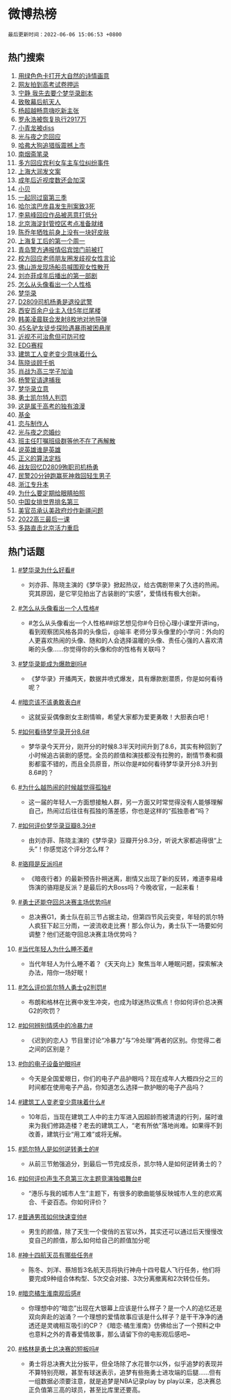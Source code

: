 # 微博热榜

`最后更新时间：2022-06-06 15:06:53 +0800`

## 热门搜索

1. [用绿色色卡打开大自然的诗情画意](https://m.weibo.cn/search?containerid=100103type%3D1%26t%3D10%26q%3D%23%E7%94%A8%E7%BB%BF%E8%89%B2%E8%89%B2%E5%8D%A1%E6%89%93%E5%BC%80%E5%A4%A7%E8%87%AA%E7%84%B6%E7%9A%84%E8%AF%97%E6%83%85%E7%94%BB%E6%84%8F%23&stream_entry_id=51&isnewpage=1&extparam=seat%3D1%26c_type%3D51%26cate%3D10103%26filter_type%3Drealtimehot%26dgr%3D0%26pos%3D0%26display_time%3D1654499212%26pre_seqid%3D1654499212492092585211&luicode=10000011&lfid=106003type%253D25%2526t%253D3%2526disable_hot%253D1%2526filter_type%253Drealtimehot)
1. [网友拍到高考试卷押运](https://m.weibo.cn/search?containerid=100103type%3D1%26t%3D10%26q%3D%23%E7%BD%91%E5%8F%8B%E6%8B%8D%E5%88%B0%E9%AB%98%E8%80%83%E8%AF%95%E5%8D%B7%E6%8A%BC%E8%BF%90%23&stream_entry_id=31&isnewpage=1&extparam=seat%3D1%26realpos%3D1%26flag%3D1%26filter_type%3Drealtimehot%26c_type%3D31%26pos%3D0%26dgr%3D0%26cate%3D0%26lcate%3D5001%26display_time%3D1654499212%26pre_seqid%3D1654499212492092585211&luicode=10000011&lfid=106003type%253D25%2526t%253D3%2526disable_hot%253D1%2526filter_type%253Drealtimehot)
1. [宁静 我先去要个梦华录剧本](https://m.weibo.cn/search?containerid=100103type%3D1%26t%3D10%26q%3D%E5%AE%81%E9%9D%99+%E6%88%91%E5%85%88%E5%8E%BB%E8%A6%81%E4%B8%AA%E6%A2%A6%E5%8D%8E%E5%BD%95%E5%89%A7%E6%9C%AC&stream_entry_id=31&isnewpage=1&extparam=seat%3D1%26realpos%3D2%26flag%3D0%26filter_type%3Drealtimehot%26c_type%3D31%26pos%3D1%26dgr%3D0%26cate%3D0%26lcate%3D5001%26display_time%3D1654499212%26pre_seqid%3D1654499212492092585211&luicode=10000011&lfid=106003type%253D25%2526t%253D3%2526disable_hot%253D1%2526filter_type%253Drealtimehot)
1. [致敬幕后航天人](https://m.weibo.cn/search?containerid=100103type%3D1%26t%3D10%26q%3D%23%E8%87%B4%E6%95%AC%E5%B9%95%E5%90%8E%E8%88%AA%E5%A4%A9%E4%BA%BA%23&stream_entry_id=31&isnewpage=1&extparam=seat%3D1%26realpos%3D3%26flag%3D0%26filter_type%3Drealtimehot%26c_type%3D31%26pos%3D2%26dgr%3D0%26cate%3D0%26lcate%3D5001%26display_time%3D1654499212%26pre_seqid%3D1654499212492092585211&luicode=10000011&lfid=106003type%253D25%2526t%253D3%2526disable_hot%253D1%2526filter_type%253Drealtimehot)
1. [杨超越畅意嗨吃新主张](https://m.weibo.cn/search?containerid=100103type%3D1%26t%3D10%26q%3D%23%E6%9D%A8%E8%B6%85%E8%B6%8A%E7%95%85%E6%84%8F%E5%97%A8%E5%90%83%E6%96%B0%E4%B8%BB%E5%BC%A0%23&stream_entry_id=31&isnewpage=1&extparam=seat%3D1%26topic_ad%3D1%26adid%3D156412%26c_type%3D31%26dgr%3D0%26pos%3D3%26filter_type%3Drealtimehot%26cate%3D0%26lcate%3D5001%26display_time%3D1654499212%26pre_seqid%3D1654499212492092585211&luicode=10000011&lfid=106003type%253D25%2526t%253D3%2526disable_hot%253D1%2526filter_type%253Drealtimehot)
1. [罗永浩被恢复执行2917万](https://m.weibo.cn/search?containerid=100103type%3D1%26t%3D10%26q%3D%23%E7%BD%97%E6%B0%B8%E6%B5%A9%E8%A2%AB%E6%81%A2%E5%A4%8D%E6%89%A7%E8%A1%8C2917%E4%B8%87%23&stream_entry_id=31&isnewpage=1&extparam=seat%3D1%26realpos%3D4%26flag%3D1%26filter_type%3Drealtimehot%26c_type%3D31%26pos%3D4%26dgr%3D0%26cate%3D0%26lcate%3D5001%26display_time%3D1654499212%26pre_seqid%3D1654499212492092585211&luicode=10000011&lfid=106003type%253D25%2526t%253D3%2526disable_hot%253D1%2526filter_type%253Drealtimehot)
1. [小青龙被diss](https://m.weibo.cn/search?containerid=100103type%3D1%26t%3D10%26q%3D%23%E5%B0%8F%E9%9D%92%E9%BE%99%E8%A2%ABdiss%23&stream_entry_id=31&isnewpage=1&extparam=seat%3D1%26realpos%3D5%26flag%3D1%26filter_type%3Drealtimehot%26c_type%3D31%26pos%3D5%26dgr%3D0%26cate%3D0%26lcate%3D5001%26display_time%3D1654499212%26pre_seqid%3D1654499212492092585211&luicode=10000011&lfid=106003type%253D25%2526t%253D3%2526disable_hot%253D1%2526filter_type%253Drealtimehot)
1. [光与夜之恋回应](https://m.weibo.cn/search?containerid=100103type%3D1%26t%3D10%26q%3D%23%E5%85%89%E4%B8%8E%E5%A4%9C%E4%B9%8B%E6%81%8B%E5%9B%9E%E5%BA%94%23&stream_entry_id=31&isnewpage=1&extparam=seat%3D1%26realpos%3D6%26flag%3D16%26filter_type%3Drealtimehot%26c_type%3D31%26pos%3D6%26dgr%3D0%26cate%3D0%26lcate%3D5001%26display_time%3D1654499212%26pre_seqid%3D1654499212492092585211&luicode=10000011&lfid=106003type%253D25%2526t%253D3%2526disable_hot%253D1%2526filter_type%253Drealtimehot)
1. [哈弗大狗追猎版震撼上市](https://m.weibo.cn/search?containerid=100103type%3D1%26t%3D10%26q%3D%23%E5%93%88%E5%BC%97%E5%A4%A7%E7%8B%97%E8%BF%BD%E7%8C%8E%E7%89%88%E9%9C%87%E6%92%BC%E4%B8%8A%E5%B8%82%23&stream_entry_id=31&isnewpage=1&extparam=seat%3D1%26topic_ad%3D1%26adid%3D156623%26c_type%3D31%26dgr%3D0%26pos%3D7%26filter_type%3Drealtimehot%26cate%3D0%26lcate%3D5001%26display_time%3D1654499212%26pre_seqid%3D1654499212492092585211&luicode=10000011&lfid=106003type%253D25%2526t%253D3%2526disable_hot%253D1%2526filter_type%253Drealtimehot)
1. [南烟斋笔录](https://m.weibo.cn/search?containerid=100103type%3D1%26t%3D10%26q%3D%E5%8D%97%E7%83%9F%E6%96%8B%E7%AC%94%E5%BD%95&stream_entry_id=31&isnewpage=1&extparam=seat%3D1%26realpos%3D7%26flag%3D0%26filter_type%3Drealtimehot%26c_type%3D31%26pos%3D8%26dgr%3D0%26cate%3D0%26lcate%3D5001%26display_time%3D1654499212%26pre_seqid%3D1654499212492092585211&luicode=10000011&lfid=106003type%253D25%2526t%253D3%2526disable_hot%253D1%2526filter_type%253Drealtimehot)
1. [多方回应宾利女车主车位纠纷事件](https://m.weibo.cn/search?containerid=100103type%3D1%26t%3D10%26q%3D%23%E5%A4%9A%E6%96%B9%E5%9B%9E%E5%BA%94%E5%AE%BE%E5%88%A9%E5%A5%B3%E8%BD%A6%E4%B8%BB%E8%BD%A6%E4%BD%8D%E7%BA%A0%E7%BA%B7%E4%BA%8B%E4%BB%B6%23&stream_entry_id=31&isnewpage=1&extparam=seat%3D1%26realpos%3D8%26flag%3D0%26filter_type%3Drealtimehot%26c_type%3D31%26pos%3D9%26dgr%3D0%26cate%3D0%26lcate%3D5001%26display_time%3D1654499212%26pre_seqid%3D1654499212492092585211&luicode=10000011&lfid=106003type%253D25%2526t%253D3%2526disable_hot%253D1%2526filter_type%253Drealtimehot)
1. [上海大润发文案](https://m.weibo.cn/search?containerid=100103type%3D1%26t%3D10%26q%3D%23%E4%B8%8A%E6%B5%B7%E5%A4%A7%E6%B6%A6%E5%8F%91%E6%96%87%E6%A1%88%23&stream_entry_id=31&isnewpage=1&extparam=seat%3D1%26realpos%3D9%26flag%3D0%26filter_type%3Drealtimehot%26c_type%3D31%26pos%3D10%26dgr%3D0%26cate%3D0%26lcate%3D5001%26display_time%3D1654499212%26pre_seqid%3D1654499212492092585211&luicode=10000011&lfid=106003type%253D25%2526t%253D3%2526disable_hot%253D1%2526filter_type%253Drealtimehot)
1. [成年后近视度数还会加深](https://m.weibo.cn/search?containerid=100103type%3D1%26t%3D10%26q%3D%23%E6%88%90%E5%B9%B4%E5%90%8E%E8%BF%91%E8%A7%86%E5%BA%A6%E6%95%B0%E8%BF%98%E4%BC%9A%E5%8A%A0%E6%B7%B1%23&stream_entry_id=31&isnewpage=1&extparam=seat%3D1%26realpos%3D10%26flag%3D0%26filter_type%3Drealtimehot%26c_type%3D31%26pos%3D11%26dgr%3D0%26cate%3D0%26lcate%3D5001%26display_time%3D1654499212%26pre_seqid%3D1654499212492092585211&luicode=10000011&lfid=106003type%253D25%2526t%253D3%2526disable_hot%253D1%2526filter_type%253Drealtimehot)
1. [小贝](https://m.weibo.cn/search?containerid=100103type%3D1%26t%3D10%26q%3D%E5%B0%8F%E8%B4%9D&stream_entry_id=31&isnewpage=1&extparam=seat%3D1%26realpos%3D11%26flag%3D0%26filter_type%3Drealtimehot%26c_type%3D31%26pos%3D12%26dgr%3D0%26cate%3D0%26lcate%3D5001%26display_time%3D1654499212%26pre_seqid%3D1654499212492092585211&luicode=10000011&lfid=106003type%253D25%2526t%253D3%2526disable_hot%253D1%2526filter_type%253Drealtimehot)
1. [一起同过窗第三季](https://m.weibo.cn/search?containerid=100103type%3D1%26t%3D10%26q%3D%E4%B8%80%E8%B5%B7%E5%90%8C%E8%BF%87%E7%AA%97%E7%AC%AC%E4%B8%89%E5%AD%A3&stream_entry_id=31&isnewpage=1&extparam=seat%3D1%26realpos%3D12%26flag%3D1%26filter_type%3Drealtimehot%26c_type%3D31%26pos%3D13%26dgr%3D0%26cate%3D0%26lcate%3D5001%26display_time%3D1654499212%26pre_seqid%3D1654499212492092585211&luicode=10000011&lfid=106003type%253D25%2526t%253D3%2526disable_hot%253D1%2526filter_type%253Drealtimehot)
1. [哈尔滨巴彦县发生刑案致3死](https://m.weibo.cn/search?containerid=100103type%3D1%26t%3D10%26q%3D%23%E5%93%88%E5%B0%94%E6%BB%A8%E5%B7%B4%E5%BD%A6%E5%8E%BF%E5%8F%91%E7%94%9F%E5%88%91%E6%A1%88%E8%87%B43%E6%AD%BB%23&stream_entry_id=31&isnewpage=1&extparam=seat%3D1%26realpos%3D13%26flag%3D1%26filter_type%3Drealtimehot%26c_type%3D31%26pos%3D14%26dgr%3D0%26cate%3D0%26lcate%3D5001%26display_time%3D1654499212%26pre_seqid%3D1654499212492092585211&luicode=10000011&lfid=106003type%253D25%2526t%253D3%2526disable_hot%253D1%2526filter_type%253Drealtimehot)
1. [李易峰回应作品被恶意打低分](https://m.weibo.cn/search?containerid=100103type%3D1%26t%3D10%26q%3D%23%E6%9D%8E%E6%98%93%E5%B3%B0%E5%9B%9E%E5%BA%94%E4%BD%9C%E5%93%81%E8%A2%AB%E6%81%B6%E6%84%8F%E6%89%93%E4%BD%8E%E5%88%86%23&stream_entry_id=31&isnewpage=1&extparam=seat%3D1%26realpos%3D14%26flag%3D0%26filter_type%3Drealtimehot%26c_type%3D31%26pos%3D15%26dgr%3D0%26cate%3D0%26lcate%3D5001%26display_time%3D1654499212%26pre_seqid%3D1654499212492092585211&luicode=10000011&lfid=106003type%253D25%2526t%253D3%2526disable_hot%253D1%2526filter_type%253Drealtimehot)
1. [北京海淀封管控区考点准备就绪](https://m.weibo.cn/search?containerid=100103type%3D1%26t%3D10%26q%3D%23%E5%8C%97%E4%BA%AC%E6%B5%B7%E6%B7%80%E5%B0%81%E7%AE%A1%E6%8E%A7%E5%8C%BA%E8%80%83%E7%82%B9%E5%87%86%E5%A4%87%E5%B0%B1%E7%BB%AA%23&stream_entry_id=31&isnewpage=1&extparam=seat%3D1%26realpos%3D15%26flag%3D0%26filter_type%3Drealtimehot%26adid%3D156730%26c_type%3D31%26pos%3D16%26dgr%3D0%26cate%3D0%26lcate%3D5001%26display_time%3D1654499212%26pre_seqid%3D1654499212492092585211&luicode=10000011&lfid=106003type%253D25%2526t%253D3%2526disable_hot%253D1%2526filter_type%253Drealtimehot)
1. [陈乔年牺牲前身上没有一块好皮肤](https://m.weibo.cn/search?containerid=100103type%3D1%26t%3D10%26q%3D%23%E9%99%88%E4%B9%94%E5%B9%B4%E7%89%BA%E7%89%B2%E5%89%8D%E8%BA%AB%E4%B8%8A%E6%B2%A1%E6%9C%89%E4%B8%80%E5%9D%97%E5%A5%BD%E7%9A%AE%E8%82%A4%23&stream_entry_id=31&isnewpage=1&extparam=seat%3D1%26realpos%3D16%26flag%3D0%26filter_type%3Drealtimehot%26c_type%3D31%26pos%3D17%26dgr%3D0%26cate%3D0%26lcate%3D5001%26display_time%3D1654499212%26pre_seqid%3D1654499212492092585211&luicode=10000011&lfid=106003type%253D25%2526t%253D3%2526disable_hot%253D1%2526filter_type%253Drealtimehot)
1. [上海复工后的第一个周一](https://m.weibo.cn/search?containerid=100103type%3D1%26t%3D10%26q%3D%23%E4%B8%8A%E6%B5%B7%E5%A4%8D%E5%B7%A5%E5%90%8E%E7%9A%84%E7%AC%AC%E4%B8%80%E4%B8%AA%E5%91%A8%E4%B8%80%23&stream_entry_id=31&isnewpage=1&extparam=seat%3D1%26realpos%3D17%26flag%3D1%26filter_type%3Drealtimehot%26c_type%3D31%26pos%3D18%26dgr%3D0%26cate%3D0%26lcate%3D5001%26display_time%3D1654499212%26pre_seqid%3D1654499212492092585211&luicode=10000011&lfid=106003type%253D25%2526t%253D3%2526disable_hot%253D1%2526filter_type%253Drealtimehot)
1. [青岛警方通报情侣宾馆门前被打](https://m.weibo.cn/search?containerid=100103type%3D1%26t%3D10%26q%3D%23%E9%9D%92%E5%B2%9B%E8%AD%A6%E6%96%B9%E9%80%9A%E6%8A%A5%E6%83%85%E4%BE%A3%E5%AE%BE%E9%A6%86%E9%97%A8%E5%89%8D%E8%A2%AB%E6%89%93%23&stream_entry_id=31&isnewpage=1&extparam=seat%3D1%26realpos%3D18%26flag%3D0%26filter_type%3Drealtimehot%26c_type%3D31%26pos%3D19%26dgr%3D0%26cate%3D0%26lcate%3D5001%26display_time%3D1654499212%26pre_seqid%3D1654499212492092585211&luicode=10000011&lfid=106003type%253D25%2526t%253D3%2526disable_hot%253D1%2526filter_type%253Drealtimehot)
1. [校方回应老师朋友圈发歧视女性言论](https://m.weibo.cn/search?containerid=100103type%3D1%26t%3D10%26q%3D%23%E6%A0%A1%E6%96%B9%E5%9B%9E%E5%BA%94%E8%80%81%E5%B8%88%E6%9C%8B%E5%8F%8B%E5%9C%88%E5%8F%91%E6%AD%A7%E8%A7%86%E5%A5%B3%E6%80%A7%E8%A8%80%E8%AE%BA%23&stream_entry_id=31&isnewpage=1&extparam=seat%3D1%26realpos%3D19%26flag%3D0%26filter_type%3Drealtimehot%26c_type%3D31%26pos%3D20%26dgr%3D0%26cate%3D0%26lcate%3D5001%26display_time%3D1654499212%26pre_seqid%3D1654499212492092585211&luicode=10000011&lfid=106003type%253D25%2526t%253D3%2526disable_hot%253D1%2526filter_type%253Drealtimehot)
1. [佛山游龙现场船员喊围观女性散开](https://m.weibo.cn/search?containerid=100103type%3D1%26t%3D10%26q%3D%23%E4%BD%9B%E5%B1%B1%E6%B8%B8%E9%BE%99%E7%8E%B0%E5%9C%BA%E8%88%B9%E5%91%98%E5%96%8A%E5%9B%B4%E8%A7%82%E5%A5%B3%E6%80%A7%E6%95%A3%E5%BC%80%23&stream_entry_id=31&isnewpage=1&extparam=seat%3D1%26realpos%3D20%26flag%3D1%26filter_type%3Drealtimehot%26c_type%3D31%26pos%3D21%26dgr%3D0%26cate%3D0%26lcate%3D5001%26display_time%3D1654499212%26pre_seqid%3D1654499212492092585211&luicode=10000011&lfid=106003type%253D25%2526t%253D3%2526disable_hot%253D1%2526filter_type%253Drealtimehot)
1. [刘亦菲成年后播出的第一部剧](https://m.weibo.cn/search?containerid=100103type%3D1%26t%3D10%26q%3D%23%E5%88%98%E4%BA%A6%E8%8F%B2%E6%88%90%E5%B9%B4%E5%90%8E%E6%92%AD%E5%87%BA%E7%9A%84%E7%AC%AC%E4%B8%80%E9%83%A8%E5%89%A7%23&stream_entry_id=31&isnewpage=1&extparam=seat%3D1%26realpos%3D21%26flag%3D0%26filter_type%3Drealtimehot%26c_type%3D31%26pos%3D22%26dgr%3D0%26cate%3D0%26lcate%3D5001%26display_time%3D1654499212%26pre_seqid%3D1654499212492092585211&luicode=10000011&lfid=106003type%253D25%2526t%253D3%2526disable_hot%253D1%2526filter_type%253Drealtimehot)
1. [怎么从头像看出一个人性格](https://m.weibo.cn/search?containerid=100103type%3D1%26t%3D10%26q%3D%23%E6%80%8E%E4%B9%88%E4%BB%8E%E5%A4%B4%E5%83%8F%E7%9C%8B%E5%87%BA%E4%B8%80%E4%B8%AA%E4%BA%BA%E6%80%A7%E6%A0%BC%23&stream_entry_id=31&isnewpage=1&extparam=seat%3D1%26realpos%3D22%26flag%3D1%26filter_type%3Drealtimehot%26c_type%3D31%26pos%3D23%26dgr%3D0%26cate%3D0%26lcate%3D5001%26display_time%3D1654499212%26pre_seqid%3D1654499212492092585211&luicode=10000011&lfid=106003type%253D25%2526t%253D3%2526disable_hot%253D1%2526filter_type%253Drealtimehot)
1. [梦华录](http://m.weibo.cn/c/wbox?&id=j84w2uenjc&roomid=8149&q=%23%E6%A2%A6%E5%8D%8E%E5%BD%95%23&extparam=seat%3D1%26realpos%3D23%26flag%3D0%26filter_type%3Drealtimehot%26c_type%3D31%26pos%3D24%26dgr%3D0%26cate%3D0%26lcate%3D5001%26display_time%3D1654499212%26pre_seqid%3D1654499212492092585211&luicode=10000011&lfid=106003type%253D25%2526t%253D3%2526disable_hot%253D1%2526filter_type%253Drealtimehot)
1. [D2809司机杨勇是退役武警](https://m.weibo.cn/search?containerid=100103type%3D1%26t%3D10%26q%3D%23D2809%E5%8F%B8%E6%9C%BA%E6%9D%A8%E5%8B%87%E6%98%AF%E9%80%80%E5%BD%B9%E6%AD%A6%E8%AD%A6%23&stream_entry_id=31&isnewpage=1&extparam=seat%3D1%26realpos%3D24%26flag%3D0%26filter_type%3Drealtimehot%26c_type%3D31%26pos%3D25%26dgr%3D0%26cate%3D0%26lcate%3D5001%26display_time%3D1654499212%26pre_seqid%3D1654499212492092585211&luicode=10000011&lfid=106003type%253D25%2526t%253D3%2526disable_hot%253D1%2526filter_type%253Drealtimehot)
1. [西安百余户业主入住5年烂尾楼](https://m.weibo.cn/search?containerid=100103type%3D1%26t%3D10%26q%3D%23%E8%A5%BF%E5%AE%89%E7%99%BE%E4%BD%99%E6%88%B7%E4%B8%9A%E4%B8%BB%E5%85%A5%E4%BD%8F5%E5%B9%B4%E7%83%82%E5%B0%BE%E6%A5%BC%23&stream_entry_id=31&isnewpage=1&extparam=seat%3D1%26realpos%3D25%26flag%3D0%26filter_type%3Drealtimehot%26c_type%3D31%26pos%3D26%26dgr%3D0%26cate%3D0%26lcate%3D5001%26display_time%3D1654499212%26pre_seqid%3D1654499212492092585211&luicode=10000011&lfid=106003type%253D25%2526t%253D3%2526disable_hot%253D1%2526filter_type%253Drealtimehot)
1. [韩美凌晨联合发射8枚地对地导弹](https://m.weibo.cn/search?containerid=100103type%3D1%26t%3D10%26q%3D%23%E9%9F%A9%E7%BE%8E%E5%87%8C%E6%99%A8%E8%81%94%E5%90%88%E5%8F%91%E5%B0%848%E6%9E%9A%E5%9C%B0%E5%AF%B9%E5%9C%B0%E5%AF%BC%E5%BC%B9%23&stream_entry_id=31&isnewpage=1&extparam=seat%3D1%26realpos%3D26%26flag%3D1%26filter_type%3Drealtimehot%26c_type%3D31%26pos%3D27%26dgr%3D0%26cate%3D0%26lcate%3D5001%26display_time%3D1654499212%26pre_seqid%3D1654499212492092585211&luicode=10000011&lfid=106003type%253D25%2526t%253D3%2526disable_hot%253D1%2526filter_type%253Drealtimehot)
1. [45名驴友徒步探险遇暴雨被困悬崖](https://m.weibo.cn/search?containerid=100103type%3D1%26t%3D10%26q%3D%2345%E5%90%8D%E9%A9%B4%E5%8F%8B%E5%BE%92%E6%AD%A5%E6%8E%A2%E9%99%A9%E9%81%87%E6%9A%B4%E9%9B%A8%E8%A2%AB%E5%9B%B0%E6%82%AC%E5%B4%96%23&stream_entry_id=31&isnewpage=1&extparam=seat%3D1%26realpos%3D27%26flag%3D1%26filter_type%3Drealtimehot%26c_type%3D31%26pos%3D28%26dgr%3D0%26cate%3D0%26lcate%3D5001%26display_time%3D1654499212%26pre_seqid%3D1654499212492092585211&luicode=10000011&lfid=106003type%253D25%2526t%253D3%2526disable_hot%253D1%2526filter_type%253Drealtimehot)
1. [近视不可治愈但可防可控](https://m.weibo.cn/search?containerid=100103type%3D1%26t%3D10%26q%3D%23%E8%BF%91%E8%A7%86%E4%B8%8D%E5%8F%AF%E6%B2%BB%E6%84%88%E4%BD%86%E5%8F%AF%E9%98%B2%E5%8F%AF%E6%8E%A7%23&stream_entry_id=31&isnewpage=1&extparam=seat%3D1%26realpos%3D28%26flag%3D1%26filter_type%3Drealtimehot%26c_type%3D31%26pos%3D29%26dgr%3D0%26cate%3D0%26lcate%3D5001%26display_time%3D1654499212%26pre_seqid%3D1654499212492092585211&luicode=10000011&lfid=106003type%253D25%2526t%253D3%2526disable_hot%253D1%2526filter_type%253Drealtimehot)
1. [EDG赛程](https://m.weibo.cn/search?containerid=100103type%3D1%26t%3D10%26q%3D%23EDG%E8%B5%9B%E7%A8%8B%23&stream_entry_id=31&isnewpage=1&extparam=seat%3D1%26realpos%3D29%26flag%3D0%26filter_type%3Drealtimehot%26c_type%3D31%26pos%3D30%26dgr%3D0%26cate%3D0%26lcate%3D5001%26display_time%3D1654499212%26pre_seqid%3D1654499212492092585211&luicode=10000011&lfid=106003type%253D25%2526t%253D3%2526disable_hot%253D1%2526filter_type%253Drealtimehot)
1. [建筑工人变老变少意味着什么](https://m.weibo.cn/search?containerid=100103type%3D1%26t%3D10%26q%3D%23%E5%BB%BA%E7%AD%91%E5%B7%A5%E4%BA%BA%E5%8F%98%E8%80%81%E5%8F%98%E5%B0%91%E6%84%8F%E5%91%B3%E7%9D%80%E4%BB%80%E4%B9%88%23&stream_entry_id=31&isnewpage=1&extparam=seat%3D1%26realpos%3D30%26flag%3D1%26filter_type%3Drealtimehot%26c_type%3D31%26pos%3D31%26dgr%3D0%26cate%3D0%26lcate%3D5001%26display_time%3D1654499212%26pre_seqid%3D1654499212492092585211&luicode=10000011&lfid=106003type%253D25%2526t%253D3%2526disable_hot%253D1%2526filter_type%253Drealtimehot)
1. [陈晓谈顾千帆](https://m.weibo.cn/search?containerid=100103type%3D1%26t%3D10%26q%3D%23%E9%99%88%E6%99%93%E8%B0%88%E9%A1%BE%E5%8D%83%E5%B8%86%23&stream_entry_id=31&isnewpage=1&extparam=seat%3D1%26realpos%3D31%26flag%3D1%26filter_type%3Drealtimehot%26c_type%3D31%26pos%3D32%26dgr%3D0%26cate%3D0%26lcate%3D5001%26display_time%3D1654499212%26pre_seqid%3D1654499212492092585211&luicode=10000011&lfid=106003type%253D25%2526t%253D3%2526disable_hot%253D1%2526filter_type%253Drealtimehot)
1. [肖战为高三学子加油](https://m.weibo.cn/search?containerid=100103type%3D1%26t%3D10%26q%3D%23%E8%82%96%E6%88%98%E4%B8%BA%E9%AB%98%E4%B8%89%E5%AD%A6%E5%AD%90%E5%8A%A0%E6%B2%B9%23&stream_entry_id=31&isnewpage=1&extparam=seat%3D1%26realpos%3D32%26flag%3D0%26filter_type%3Drealtimehot%26c_type%3D31%26pos%3D33%26dgr%3D0%26cate%3D0%26lcate%3D5001%26display_time%3D1654499212%26pre_seqid%3D1654499212492092585211&luicode=10000011&lfid=106003type%253D25%2526t%253D3%2526disable_hot%253D1%2526filter_type%253Drealtimehot)
1. [杨警官请逮捕我](https://m.weibo.cn/search?containerid=100103type%3D1%26t%3D10%26q%3D%23%E6%9D%A8%E8%AD%A6%E5%AE%98%E8%AF%B7%E9%80%AE%E6%8D%95%E6%88%91%23&stream_entry_id=31&isnewpage=1&extparam=seat%3D1%26realpos%3D33%26flag%3D1%26filter_type%3Drealtimehot%26c_type%3D31%26pos%3D34%26dgr%3D0%26cate%3D0%26lcate%3D5001%26display_time%3D1654499212%26pre_seqid%3D1654499212492092585211&luicode=10000011&lfid=106003type%253D25%2526t%253D3%2526disable_hot%253D1%2526filter_type%253Drealtimehot)
1. [梦华录立意](https://m.weibo.cn/search?containerid=100103type%3D1%26t%3D10%26q%3D%E6%A2%A6%E5%8D%8E%E5%BD%95%E7%AB%8B%E6%84%8F&stream_entry_id=31&isnewpage=1&extparam=seat%3D1%26realpos%3D34%26flag%3D0%26filter_type%3Drealtimehot%26c_type%3D31%26pos%3D35%26dgr%3D0%26cate%3D0%26lcate%3D5001%26display_time%3D1654499212%26pre_seqid%3D1654499212492092585211&luicode=10000011&lfid=106003type%253D25%2526t%253D3%2526disable_hot%253D1%2526filter_type%253Drealtimehot)
1. [勇士凯尔特人判罚](https://m.weibo.cn/search?containerid=100103type%3D1%26t%3D10%26q%3D%23%E5%8B%87%E5%A3%AB%E5%87%AF%E5%B0%94%E7%89%B9%E4%BA%BA%E5%88%A4%E7%BD%9A%23&stream_entry_id=31&isnewpage=1&extparam=seat%3D1%26realpos%3D35%26flag%3D1%26filter_type%3Drealtimehot%26c_type%3D31%26pos%3D36%26dgr%3D0%26cate%3D0%26lcate%3D5001%26display_time%3D1654499212%26pre_seqid%3D1654499212492092585211&luicode=10000011&lfid=106003type%253D25%2526t%253D3%2526disable_hot%253D1%2526filter_type%253Drealtimehot)
1. [这是属于高考的独有浪漫](https://m.weibo.cn/search?containerid=100103type%3D1%26t%3D10%26q%3D%23%E8%BF%99%E6%98%AF%E5%B1%9E%E4%BA%8E%E9%AB%98%E8%80%83%E7%9A%84%E7%8B%AC%E6%9C%89%E6%B5%AA%E6%BC%AB%23&stream_entry_id=31&isnewpage=1&extparam=seat%3D1%26realpos%3D36%26flag%3D1%26filter_type%3Drealtimehot%26c_type%3D31%26pos%3D37%26dgr%3D0%26cate%3D0%26lcate%3D5001%26display_time%3D1654499212%26pre_seqid%3D1654499212492092585211&luicode=10000011&lfid=106003type%253D25%2526t%253D3%2526disable_hot%253D1%2526filter_type%253Drealtimehot)
1. [基金](https://m.weibo.cn/search?containerid=100103type%3D1%26t%3D10%26q%3D%E5%9F%BA%E9%87%91&stream_entry_id=31&isnewpage=1&extparam=seat%3D1%26realpos%3D37%26flag%3D0%26filter_type%3Drealtimehot%26c_type%3D31%26pos%3D38%26dgr%3D0%26cate%3D0%26lcate%3D5001%26display_time%3D1654499212%26pre_seqid%3D1654499212492092585211&luicode=10000011&lfid=106003type%253D25%2526t%253D3%2526disable_hot%253D1%2526filter_type%253Drealtimehot)
1. [恋与制作人](https://m.weibo.cn/search?containerid=100103type%3D1%26t%3D10%26q%3D%E6%81%8B%E4%B8%8E%E5%88%B6%E4%BD%9C%E4%BA%BA&stream_entry_id=31&isnewpage=1&extparam=seat%3D1%26realpos%3D38%26flag%3D0%26filter_type%3Drealtimehot%26c_type%3D31%26pos%3D39%26dgr%3D0%26cate%3D0%26lcate%3D5001%26display_time%3D1654499212%26pre_seqid%3D1654499212492092585211&luicode=10000011&lfid=106003type%253D25%2526t%253D3%2526disable_hot%253D1%2526filter_type%253Drealtimehot)
1. [光与夜之恋婚纱](https://m.weibo.cn/search?containerid=100103type%3D1%26t%3D10%26q%3D%23%E5%85%89%E4%B8%8E%E5%A4%9C%E4%B9%8B%E6%81%8B%E5%A9%9A%E7%BA%B1%23&stream_entry_id=31&isnewpage=1&extparam=seat%3D1%26realpos%3D39%26flag%3D0%26filter_type%3Drealtimehot%26c_type%3D31%26pos%3D40%26dgr%3D0%26cate%3D0%26lcate%3D5001%26display_time%3D1654499212%26pre_seqid%3D1654499212492092585211&luicode=10000011&lfid=106003type%253D25%2526t%253D3%2526disable_hot%253D1%2526filter_type%253Drealtimehot)
1. [班主任叮嘱班级群等他不在了再解散](https://m.weibo.cn/search?containerid=100103type%3D1%26t%3D10%26q%3D%23%E7%8F%AD%E4%B8%BB%E4%BB%BB%E5%8F%AE%E5%98%B1%E7%8F%AD%E7%BA%A7%E7%BE%A4%E7%AD%89%E4%BB%96%E4%B8%8D%E5%9C%A8%E4%BA%86%E5%86%8D%E8%A7%A3%E6%95%A3%23&stream_entry_id=31&isnewpage=1&extparam=seat%3D1%26realpos%3D40%26flag%3D0%26filter_type%3Drealtimehot%26c_type%3D31%26pos%3D41%26dgr%3D0%26cate%3D0%26lcate%3D5001%26display_time%3D1654499212%26pre_seqid%3D1654499212492092585211&luicode=10000011&lfid=106003type%253D25%2526t%253D3%2526disable_hot%253D1%2526filter_type%253Drealtimehot)
1. [说英雄谁是英雄](http://m.weibo.cn/c/wbox?&id=j84w2uenjc&roomid=8311&q=%23%E8%AF%B4%E8%8B%B1%E9%9B%84%E8%B0%81%E6%98%AF%E8%8B%B1%E9%9B%84%23&extparam=seat%3D1%26realpos%3D41%26flag%3D1%26filter_type%3Drealtimehot%26c_type%3D31%26pos%3D42%26dgr%3D0%26cate%3D0%26lcate%3D5001%26display_time%3D1654499212%26pre_seqid%3D1654499212492092585211&luicode=10000011&lfid=106003type%253D25%2526t%253D3%2526disable_hot%253D1%2526filter_type%253Drealtimehot)
1. [正义的算法定档](https://m.weibo.cn/search?containerid=100103type%3D1%26t%3D10%26q%3D%23%E6%AD%A3%E4%B9%89%E7%9A%84%E7%AE%97%E6%B3%95%E5%AE%9A%E6%A1%A3%23&stream_entry_id=31&isnewpage=1&extparam=seat%3D1%26realpos%3D42%26flag%3D1%26filter_type%3Drealtimehot%26c_type%3D31%26pos%3D43%26dgr%3D0%26cate%3D0%26lcate%3D5001%26display_time%3D1654499212%26pre_seqid%3D1654499212492092585211&luicode=10000011&lfid=106003type%253D25%2526t%253D3%2526disable_hot%253D1%2526filter_type%253Drealtimehot)
1. [战友回忆D2809殉职司机杨勇](https://m.weibo.cn/search?containerid=100103type%3D1%26t%3D10%26q%3D%E6%88%98%E5%8F%8B%E5%9B%9E%E5%BF%86D2809%E6%AE%89%E8%81%8C%E5%8F%B8%E6%9C%BA%E6%9D%A8%E5%8B%87&stream_entry_id=31&isnewpage=1&extparam=seat%3D1%26realpos%3D43%26flag%3D1%26filter_type%3Drealtimehot%26c_type%3D31%26pos%3D44%26dgr%3D0%26cate%3D0%26lcate%3D5001%26display_time%3D1654499212%26pre_seqid%3D1654499212492092585211&luicode=10000011&lfid=106003type%253D25%2526t%253D3%2526disable_hot%253D1%2526filter_type%253Drealtimehot)
1. [民警20分钟跑赢死神救回轻生男子](https://m.weibo.cn/search?containerid=100103type%3D1%26t%3D10%26q%3D%23%E6%B0%91%E8%AD%A620%E5%88%86%E9%92%9F%E8%B7%91%E8%B5%A2%E6%AD%BB%E7%A5%9E%E6%95%91%E5%9B%9E%E8%BD%BB%E7%94%9F%E7%94%B7%E5%AD%90%23&stream_entry_id=31&isnewpage=1&extparam=seat%3D1%26realpos%3D44%26flag%3D0%26filter_type%3Drealtimehot%26c_type%3D31%26pos%3D45%26dgr%3D0%26cate%3D0%26lcate%3D5001%26display_time%3D1654499212%26pre_seqid%3D1654499212492092585211&luicode=10000011&lfid=106003type%253D25%2526t%253D3%2526disable_hot%253D1%2526filter_type%253Drealtimehot)
1. [浙江专升本](https://m.weibo.cn/search?containerid=100103type%3D1%26t%3D10%26q%3D%23%E6%B5%99%E6%B1%9F%E4%B8%93%E5%8D%87%E6%9C%AC%23&stream_entry_id=31&isnewpage=1&extparam=seat%3D1%26realpos%3D45%26flag%3D0%26filter_type%3Drealtimehot%26c_type%3D31%26pos%3D46%26dgr%3D0%26cate%3D0%26lcate%3D5001%26display_time%3D1654499212%26pre_seqid%3D1654499212492092585211&luicode=10000011&lfid=106003type%253D25%2526t%253D3%2526disable_hot%253D1%2526filter_type%253Drealtimehot)
1. [为什么要定期给眼睛拍照](https://m.weibo.cn/search?containerid=100103type%3D1%26t%3D10%26q%3D%23%E4%B8%BA%E4%BB%80%E4%B9%88%E8%A6%81%E5%AE%9A%E6%9C%9F%E7%BB%99%E7%9C%BC%E7%9D%9B%E6%8B%8D%E7%85%A7%23&stream_entry_id=31&isnewpage=1&extparam=seat%3D1%26realpos%3D46%26flag%3D0%26filter_type%3Drealtimehot%26c_type%3D31%26pos%3D47%26dgr%3D0%26cate%3D0%26lcate%3D5001%26display_time%3D1654499212%26pre_seqid%3D1654499212492092585211&luicode=10000011&lfid=106003type%253D25%2526t%253D3%2526disable_hot%253D1%2526filter_type%253Drealtimehot)
1. [中国女排世界排名第三](https://m.weibo.cn/search?containerid=100103type%3D1%26t%3D10%26q%3D%23%E4%B8%AD%E5%9B%BD%E5%A5%B3%E6%8E%92%E4%B8%96%E7%95%8C%E6%8E%92%E5%90%8D%E7%AC%AC%E4%B8%89%23&stream_entry_id=31&isnewpage=1&extparam=seat%3D1%26realpos%3D47%26flag%3D1%26filter_type%3Drealtimehot%26c_type%3D31%26pos%3D48%26dgr%3D0%26cate%3D0%26lcate%3D5001%26display_time%3D1654499212%26pre_seqid%3D1654499212492092585211&luicode=10000011&lfid=106003type%253D25%2526t%253D3%2526disable_hot%253D1%2526filter_type%253Drealtimehot)
1. [美官员承认美政府炒作新疆问题](https://m.weibo.cn/search?containerid=100103type%3D1%26t%3D10%26q%3D%23%E7%BE%8E%E5%AE%98%E5%91%98%E6%89%BF%E8%AE%A4%E7%BE%8E%E6%94%BF%E5%BA%9C%E7%82%92%E4%BD%9C%E6%96%B0%E7%96%86%E9%97%AE%E9%A2%98%23&stream_entry_id=31&isnewpage=1&extparam=seat%3D1%26realpos%3D48%26flag%3D0%26filter_type%3Drealtimehot%26c_type%3D31%26pos%3D49%26dgr%3D0%26cate%3D0%26lcate%3D5001%26display_time%3D1654499212%26pre_seqid%3D1654499212492092585211&luicode=10000011&lfid=106003type%253D25%2526t%253D3%2526disable_hot%253D1%2526filter_type%253Drealtimehot)
1. [2022高三最后一课](https://m.weibo.cn/search?containerid=100103type%3D1%26t%3D10%26q%3D%232022%E9%AB%98%E4%B8%89%E6%9C%80%E5%90%8E%E4%B8%80%E8%AF%BE%23&stream_entry_id=31&isnewpage=1&extparam=seat%3D1%26realpos%3D49%26flag%3D1%26filter_type%3Drealtimehot%26c_type%3D31%26pos%3D50%26dgr%3D0%26cate%3D0%26lcate%3D5001%26display_time%3D1654499212%26pre_seqid%3D1654499212492092585211&luicode=10000011&lfid=106003type%253D25%2526t%253D3%2526disable_hot%253D1%2526filter_type%253Drealtimehot)
1. [多路直击北京活力重启](https://m.weibo.cn/search?containerid=100103type%3D1%26t%3D10%26q%3D%23%E5%A4%9A%E8%B7%AF%E7%9B%B4%E5%87%BB%E5%8C%97%E4%BA%AC%E6%B4%BB%E5%8A%9B%E9%87%8D%E5%90%AF%23&stream_entry_id=31&isnewpage=1&extparam=seat%3D1%26realpos%3D50%26flag%3D0%26filter_type%3Drealtimehot%26c_type%3D31%26pos%3D51%26dgr%3D0%26cate%3D0%26lcate%3D5001%26display_time%3D1654499212%26pre_seqid%3D1654499212492092585211&luicode=10000011&lfid=106003type%253D25%2526t%253D3%2526disable_hot%253D1%2526filter_type%253Drealtimehot)

## 热门话题

1. [#梦华录为什么好看#](https://m.weibo.cn/search?containerid=231522type%3D1%26t%3D10%26q%3D%23%E6%A2%A6%E5%8D%8E%E5%BD%95%E4%B8%BA%E4%BB%80%E4%B9%88%E5%A5%BD%E7%9C%8B%23&stream_entry_id=128&isnewpage=1&extparam=seat%3D1%26c_type%3D128%26dgr%3D0%26pos%3D1-0-0%26unitid%3D44112%26cate%3D5004%26lcate%3D5004%26display_time%3D1654499213%26pre_seqid%3D165449921324800446261&luicode=10000011&lfid=231648_-_4)
    - 刘亦菲、陈晓主演的《梦华录》掀起热议，给古偶剧带来了久违的热闹。究其原因，是它罕见拍出了古装剧的“实感”，爱情线有极大创新。

1. [#怎么从头像看出一个人性格#](https://m.weibo.cn/search?containerid=231522type%3D1%26t%3D10%26q%3D%23%E6%80%8E%E4%B9%88%E4%BB%8E%E5%A4%B4%E5%83%8F%E7%9C%8B%E5%87%BA%E4%B8%80%E4%B8%AA%E4%BA%BA%E6%80%A7%E6%A0%BC%23&stream_entry_id=128&isnewpage=1&extparam=seat%3D1%26c_type%3D128%26dgr%3D0%26pos%3D1-0-1%26unitid%3D1654494365154%26cate%3D5004%26lcate%3D5004%26display_time%3D1654499213%26pre_seqid%3D165449921324800446261&luicode=10000011&lfid=231648_-_4)
    - #怎么从头像看出一个人性格##综艺想见你#今日份心理小课堂开讲ing，看到观察团风格各异的头像后，@喻丰 老师分享头像里的小学问：外向的人更喜欢热闹的头像、随和的人会选择温暖的头像、责任心强的人喜欢清晰的头像……你觉得你的头像和你的性格有关联吗？

1. [#梦华录能成为爆款剧吗#](https://m.weibo.cn/search?containerid=231522type%3D1%26t%3D10%26q%3D%23%E6%A2%A6%E5%8D%8E%E5%BD%95%E8%83%BD%E6%88%90%E4%B8%BA%E7%88%86%E6%AC%BE%E5%89%A7%E5%90%97%23&stream_entry_id=128&isnewpage=1&extparam=seat%3D1%26c_type%3D128%26dgr%3D0%26pos%3D1-0-2%26unitid%3D44103%26cate%3D5004%26lcate%3D5004%26display_time%3D1654499213%26pre_seqid%3D165449921324800446261&luicode=10000011&lfid=231648_-_4)
    - 《梦华录》开播两天，数据井喷式爆发，具有爆款剧潜质，你是如何看待呢？

1. [#暗恋该不该勇敢表白#](https://m.weibo.cn/search?containerid=231522type%3D1%26t%3D10%26q%3D%23%E6%9A%97%E6%81%8B%E8%AF%A5%E4%B8%8D%E8%AF%A5%E5%8B%87%E6%95%A2%E8%A1%A8%E7%99%BD%23&stream_entry_id=128&isnewpage=1&extparam=seat%3D1%26c_type%3D128%26dgr%3D0%26pos%3D1-0-3%26unitid%3D44116%26cate%3D5004%26lcate%3D5004%26display_time%3D1654499213%26pre_seqid%3D165449921324800446261&luicode=10000011&lfid=231648_-_4)
    - 这就妥妥偶像剧女主剧情嘛，希望大家都为爱更勇敢！大胆表白吧！

1. [#如何看待梦华录开分8.6#](https://m.weibo.cn/search?containerid=231522type%3D1%26t%3D10%26q%3D%23%E5%A6%82%E4%BD%95%E7%9C%8B%E5%BE%85%E6%A2%A6%E5%8D%8E%E5%BD%95%E5%BC%80%E5%88%868.6%23&stream_entry_id=128&isnewpage=1&extparam=seat%3D1%26c_type%3D128%26dgr%3D0%26pos%3D1-0-4%26unitid%3D44114%26cate%3D5004%26lcate%3D5004%26display_time%3D1654499213%26pre_seqid%3D165449921324800446261&luicode=10000011&lfid=231648_-_4)
    - 梦华录今天开分，刚开分的时候8.3半天时间升到了8.6，其实有种回到了小时候追古装剧的感觉。全员的颜值和演技都没有拉胯的，剧情节奏和摄影都蛮不错的，而且全员原音，所以你是#如何看待梦华录开分8.3升到8.6#的？

1. [#为什么越热闹的时候越觉得孤独#](https://m.weibo.cn/search?containerid=231522type%3D1%26t%3D10%26q%3D%23%E4%B8%BA%E4%BB%80%E4%B9%88%E8%B6%8A%E7%83%AD%E9%97%B9%E7%9A%84%E6%97%B6%E5%80%99%E8%B6%8A%E8%A7%89%E5%BE%97%E5%AD%A4%E7%8B%AC%23&stream_entry_id=128&isnewpage=1&extparam=seat%3D1%26c_type%3D128%26dgr%3D0%26pos%3D1-0-5%26unitid%3D44122%26cate%3D5004%26lcate%3D5004%26display_time%3D1654499213%26pre_seqid%3D165449921324800446261&luicode=10000011&lfid=231648_-_4)
    - 这一届的年轻人一方面想接触人群，另一方面又时常觉得没有人能够理解自己，热闹过后往往有孤独的落差感，你也是这样的“孤独患者”吗？

1. [#如何评价梦华录豆瓣8.3分#](https://m.weibo.cn/search?containerid=231522type%3D1%26t%3D10%26q%3D%23%E5%A6%82%E4%BD%95%E8%AF%84%E4%BB%B7%E6%A2%A6%E5%8D%8E%E5%BD%95%E8%B1%86%E7%93%A38.3%E5%88%86%23&stream_entry_id=128&isnewpage=1&extparam=seat%3D1%26c_type%3D128%26dgr%3D0%26pos%3D1-0-6%26unitid%3D44106%26cate%3D5004%26lcate%3D5004%26display_time%3D1654499213%26pre_seqid%3D165449921324800446261&luicode=10000011&lfid=231648_-_4)
    - 由刘亦菲、陈晓主演的《梦华录》豆瓣开分8.3分，听说大家都追得很“上头”！你感觉这个评分怎么样？

1. [#骆翔是反派吗#](https://m.weibo.cn/search?containerid=231522type%3D1%26t%3D10%26q%3D%23%E9%AA%86%E7%BF%94%E6%98%AF%E5%8F%8D%E6%B4%BE%E5%90%97%23&stream_entry_id=128&isnewpage=1&extparam=seat%3D1%26c_type%3D128%26dgr%3D0%26pos%3D1-0-7%26unitid%3D1654485052215%26cate%3D5004%26lcate%3D5004%26display_time%3D1654499213%26pre_seqid%3D165449921324800446261&luicode=10000011&lfid=231648_-_4)
    - 《暗夜行者》的最新预告扑朔迷离，剧情又出现了新的反转，难道李易峰饰演的骆翔是反派？是最后的大Boss吗？今晚收官，一起来看！

1. [#勇士还能夺回总决赛主场优势吗#](https://m.weibo.cn/search?containerid=231522type%3D1%26t%3D10%26q%3D%23%E5%8B%87%E5%A3%AB%E8%BF%98%E8%83%BD%E5%A4%BA%E5%9B%9E%E6%80%BB%E5%86%B3%E8%B5%9B%E4%B8%BB%E5%9C%BA%E4%BC%98%E5%8A%BF%E5%90%97%23&stream_entry_id=128&isnewpage=1&extparam=seat%3D1%26c_type%3D128%26dgr%3D0%26pos%3D1-0-8%26unitid%3D44099%26cate%3D5004%26lcate%3D5004%26display_time%3D1654499213%26pre_seqid%3D165449921324800446261&luicode=10000011&lfid=231648_-_4)
    - 总决赛G1，勇士队在前三节占据主动，但第四节风云突变，年轻的凯尔特人疯狂下起三分雨，一波流收走比赛！那么你认为，勇士队下一场要如何调整？他们还能夺回总决赛主场优势吗？

1. [#当代年轻人为什么睡不着#](https://m.weibo.cn/search?containerid=231522type%3D1%26t%3D10%26q%3D%23%E5%BD%93%E4%BB%A3%E5%B9%B4%E8%BD%BB%E4%BA%BA%E4%B8%BA%E4%BB%80%E4%B9%88%E7%9D%A1%E4%B8%8D%E7%9D%80%23&stream_entry_id=128&isnewpage=1&extparam=seat%3D1%26c_type%3D128%26dgr%3D0%26pos%3D1-0-9%26unitid%3D44115%26cate%3D5004%26lcate%3D5004%26display_time%3D1654499213%26pre_seqid%3D165449921324800446261&luicode=10000011&lfid=231648_-_4)
    - 当代年轻人为什么睡不着？《天天向上》聚焦当年人睡眠问题，探索解决办法，陪你一场好眠！

1. [#怎么评价凯尔特人勇士g2判罚#](https://m.weibo.cn/search?containerid=231522type%3D1%26t%3D10%26q%3D%23%E6%80%8E%E4%B9%88%E8%AF%84%E4%BB%B7%E5%87%AF%E5%B0%94%E7%89%B9%E4%BA%BA%E5%8B%87%E5%A3%ABg2%E5%88%A4%E7%BD%9A%23&stream_entry_id=128&isnewpage=1&extparam=seat%3D1%26c_type%3D128%26dgr%3D0%26pos%3D1-0-10%26unitid%3D44118%26cate%3D5004%26lcate%3D5004%26display_time%3D1654499213%26pre_seqid%3D165449921324800446261&luicode=10000011&lfid=231648_-_4)
    - 布朗和格林在比赛中发生冲突，也成为球迷热议焦点！你如何评价总决赛G2的吹罚？

1. [#如何辨别情感中的冷暴力#](https://m.weibo.cn/search?containerid=231522type%3D1%26t%3D10%26q%3D%23%E5%A6%82%E4%BD%95%E8%BE%A8%E5%88%AB%E6%83%85%E6%84%9F%E4%B8%AD%E7%9A%84%E5%86%B7%E6%9A%B4%E5%8A%9B%23&stream_entry_id=128&isnewpage=1&extparam=seat%3D1%26c_type%3D128%26dgr%3D0%26pos%3D1-0-11%26unitid%3D44110%26cate%3D5004%26lcate%3D5004%26display_time%3D1654499213%26pre_seqid%3D165449921324800446261&luicode=10000011&lfid=231648_-_4)
    - 《迟到的恋人》节目里讨论“冷暴力”与“冷处理”两者的区别。你觉得二者之间的区别是？

1. [#你的电子设备护眼吗#](https://m.weibo.cn/search?containerid=231522type%3D1%26t%3D10%26q%3D%23%E4%BD%A0%E7%9A%84%E7%94%B5%E5%AD%90%E8%AE%BE%E5%A4%87%E6%8A%A4%E7%9C%BC%E5%90%97%23&stream_entry_id=128&isnewpage=1&extparam=seat%3D1%26c_type%3D128%26dgr%3D0%26pos%3D1-0-12%26unitid%3D44117%26cate%3D5004%26lcate%3D5004%26display_time%3D1654499213%26pre_seqid%3D165449921324800446261&luicode=10000011&lfid=231648_-_4)
    - 今天是全国爱眼日，你们的电子产品护眼吗？现在成年人大概四分之三的时间都在使用电子产品，你知道怎么选择一款护眼的电子产品吗？

1. [#建筑工人变老变少意味着什么#](https://m.weibo.cn/search?containerid=231522type%3D1%26t%3D10%26q%3D%23%E5%BB%BA%E7%AD%91%E5%B7%A5%E4%BA%BA%E5%8F%98%E8%80%81%E5%8F%98%E5%B0%91%E6%84%8F%E5%91%B3%E7%9D%80%E4%BB%80%E4%B9%88%23&stream_entry_id=128&isnewpage=1&extparam=seat%3D1%26c_type%3D128%26dgr%3D0%26pos%3D1-0-13%26unitid%3D44127%26cate%3D5004%26lcate%3D5004%26display_time%3D1654499213%26pre_seqid%3D165449921324800446261&luicode=10000011&lfid=231648_-_4)
    - 10年后，当现在建筑工人中的主力军进入因超龄而被清退的行列，届时谁来为我们修路造楼？老去的建筑工人，“老有所依”落地尚难。如果得不到改善，建筑行业“用工难”或将无解。

1. [#凯尔特人是如何逆转勇士的#](https://m.weibo.cn/search?containerid=231522type%3D1%26t%3D10%26q%3D%23%E5%87%AF%E5%B0%94%E7%89%B9%E4%BA%BA%E6%98%AF%E5%A6%82%E4%BD%95%E9%80%86%E8%BD%AC%E5%8B%87%E5%A3%AB%E7%9A%84%23&stream_entry_id=128&isnewpage=1&extparam=seat%3D1%26c_type%3D128%26dgr%3D0%26pos%3D1-0-14%26unitid%3D44091%26cate%3D5004%26lcate%3D5004%26display_time%3D1654499213%26pre_seqid%3D165449921324800446261&luicode=10000011&lfid=231648_-_4)
    - 从前三节勉强追分，到最后一节完成反杀，凯尔特人是如何逆转勇士的？ ​​​​

1. [#如何评价声生不息第三次主题竞演独唱舞台#](https://m.weibo.cn/search?containerid=231522type%3D1%26t%3D10%26q%3D%23%E5%A6%82%E4%BD%95%E8%AF%84%E4%BB%B7%E5%A3%B0%E7%94%9F%E4%B8%8D%E6%81%AF%E7%AC%AC%E4%B8%89%E6%AC%A1%E4%B8%BB%E9%A2%98%E7%AB%9E%E6%BC%94%E7%8B%AC%E5%94%B1%E8%88%9E%E5%8F%B0%23&stream_entry_id=128&isnewpage=1&extparam=seat%3D1%26c_type%3D128%26dgr%3D0%26pos%3D1-0-15%26unitid%3D44109%26cate%3D5004%26lcate%3D5004%26display_time%3D1654499213%26pre_seqid%3D165449921324800446261&luicode=10000011&lfid=231648_-_4)
    - “港乐与我的城市人生”主题下，有很多的歌曲能够反映城市人生的悲欢离合、千姿百态。你如何评价？

1. [#普通男孩如何快速变帅#](https://m.weibo.cn/search?containerid=231522type%3D1%26t%3D10%26q%3D%23%E6%99%AE%E9%80%9A%E7%94%B7%E5%AD%A9%E5%A6%82%E4%BD%95%E5%BF%AB%E9%80%9F%E5%8F%98%E5%B8%85%23&stream_entry_id=128&isnewpage=1&extparam=seat%3D1%26c_type%3D128%26dgr%3D0%26pos%3D1-0-16%26unitid%3D44125%26cate%3D5004%26lcate%3D5004%26display_time%3D1654499213%26pre_seqid%3D165449921324800446261&luicode=10000011&lfid=231648_-_4)
    - 男生的颜值，除了天生一个俊俏的五官以外，其实还可以通过后天慢慢改变自己的颜值，那么如何给自己的颜值加分呢

1. [#神十四航天员有哪些任务#](https://m.weibo.cn/search?containerid=231522type%3D1%26t%3D10%26q%3D%23%E7%A5%9E%E5%8D%81%E5%9B%9B%E8%88%AA%E5%A4%A9%E5%91%98%E6%9C%89%E5%93%AA%E4%BA%9B%E4%BB%BB%E5%8A%A1%23&stream_entry_id=128&isnewpage=1&extparam=seat%3D1%26c_type%3D128%26dgr%3D0%26pos%3D1-0-17%26unitid%3D44107%26cate%3D5004%26lcate%3D5004%26display_time%3D1654499213%26pre_seqid%3D165449921324800446261&luicode=10000011&lfid=231648_-_4)
    - 陈冬、刘洋、蔡旭哲3名航天员将执行神舟十四号载人飞行任务，他们将要完成9种组合体构型、5次交会对接、3次分离撤离和2次转位任务。

1. [#暗恋橘生淮南观后感#](https://m.weibo.cn/search?containerid=231522type%3D1%26t%3D10%26q%3D%23%E6%9A%97%E6%81%8B%E6%A9%98%E7%94%9F%E6%B7%AE%E5%8D%97%E8%A7%82%E5%90%8E%E6%84%9F%23&stream_entry_id=128&isnewpage=1&extparam=seat%3D1%26c_type%3D128%26dgr%3D0%26pos%3D1-0-18%26unitid%3D44089%26cate%3D5004%26lcate%3D5004%26display_time%3D1654499213%26pre_seqid%3D165449921324800446261&luicode=10000011&lfid=231648_-_4)
    - 你理想中的“暗恋”出现在大银幕上应该是什么样子？是一个人的追忆还是双向奔赴的汹涌？一个理想的爱情故事应该是什么样子？是干干净净的通透还是灵魂相互吸引的CP？《暗恋·橘生淮南》仿佛给出了一个预料之中也意料之外的青春爱情故事，那么请留下你的电影观后感吧~

1. [#格林是勇士总决赛的短板吗#](https://m.weibo.cn/search?containerid=231522type%3D1%26t%3D10%26q%3D%23%E6%A0%BC%E6%9E%97%E6%98%AF%E5%8B%87%E5%A3%AB%E6%80%BB%E5%86%B3%E8%B5%9B%E7%9A%84%E7%9F%AD%E6%9D%BF%E5%90%97%23&stream_entry_id=128&isnewpage=1&extparam=seat%3D1%26c_type%3D128%26dgr%3D0%26pos%3D1-0-19%26unitid%3D44130%26cate%3D5004%26lcate%3D5004%26display_time%3D1654499213%26pre_seqid%3D165449921324800446261&luicode=10000011&lfid=231648_-_4)
    - 勇士将总决赛大比分扳平，但全场除了水花普尔以外，似乎追梦的表现并不算特别亮眼，甚至有球迷表示，追梦有些拖勇士进攻端的后腿……但有一组数据必须要注意，就是追梦是NBA记录play by play以来，总决赛总正负值第三高的球员，甚至比库里还要高。

